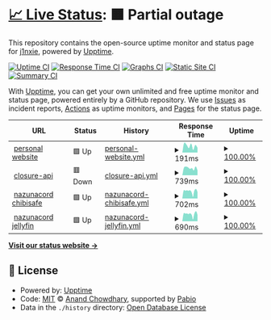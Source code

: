 # [📈 Live Status](https://j1nxie.github.io/status): <!--live status--> **🟧 Partial outage**

This repository contains the open-source uptime monitor and status page for [j1nxie](https://rylie.moe), powered by [Upptime](https://github.com/upptime/upptime).

[![Uptime CI](https://github.com/j1nxie/status/workflows/Uptime%20CI/badge.svg)](https://github.com/j1nxie/status/actions?query=workflow%3A%22Uptime+CI%22)
[![Response Time CI](https://github.com/j1nxie/status/workflows/Response%20Time%20CI/badge.svg)](https://github.com/j1nxie/status/actions?query=workflow%3A%22Response+Time+CI%22)
[![Graphs CI](https://github.com/j1nxie/status/workflows/Graphs%20CI/badge.svg)](https://github.com/j1nxie/status/actions?query=workflow%3A%22Graphs+CI%22)
[![Static Site CI](https://github.com/j1nxie/status/workflows/Static%20Site%20CI/badge.svg)](https://github.com/j1nxie/status/actions?query=workflow%3A%22Static+Site+CI%22)
[![Summary CI](https://github.com/j1nxie/status/workflows/Summary%20CI/badge.svg)](https://github.com/j1nxie/status/actions?query=workflow%3A%22Summary+CI%22)

With [Upptime](https://upptime.js.org), you can get your own unlimited and free uptime monitor and status page, powered entirely by a GitHub repository. We use [Issues](https://github.com/j1nxie/status/issues) as incident reports, [Actions](https://github.com/j1nxie/status/actions) as uptime monitors, and [Pages](https://j1nxie.github.io/status) for the status page.

<!--start: status pages-->
<!-- This summary is generated by Upptime (https://github.com/upptime/upptime) -->
<!-- Do not edit this manually, your changes will be overwritten -->
<!-- prettier-ignore -->
| URL | Status | History | Response Time | Uptime |
| --- | ------ | ------- | ------------- | ------ |
| <img alt="" src="https://icons.duckduckgo.com/ip3/rylie.moe.ico" height="13"> [personal website](https://rylie.moe) | 🟩 Up | [personal-website.yml](https://github.com/j1nxie/status/commits/HEAD/history/personal-website.yml) | <details><summary><img alt="Response time graph" src="./graphs/personal-website/response-time-week.png" height="20"> 191ms</summary><br><a href="https://j1nxie.github.io/status/history/personal-website"><img alt="Response time 279" src="https://img.shields.io/endpoint?url=https%3A%2F%2Fraw.githubusercontent.com%2Fj1nxie%2Fstatus%2FHEAD%2Fapi%2Fpersonal-website%2Fresponse-time.json"></a><br><a href="https://j1nxie.github.io/status/history/personal-website"><img alt="24-hour response time 139" src="https://img.shields.io/endpoint?url=https%3A%2F%2Fraw.githubusercontent.com%2Fj1nxie%2Fstatus%2FHEAD%2Fapi%2Fpersonal-website%2Fresponse-time-day.json"></a><br><a href="https://j1nxie.github.io/status/history/personal-website"><img alt="7-day response time 191" src="https://img.shields.io/endpoint?url=https%3A%2F%2Fraw.githubusercontent.com%2Fj1nxie%2Fstatus%2FHEAD%2Fapi%2Fpersonal-website%2Fresponse-time-week.json"></a><br><a href="https://j1nxie.github.io/status/history/personal-website"><img alt="30-day response time 270" src="https://img.shields.io/endpoint?url=https%3A%2F%2Fraw.githubusercontent.com%2Fj1nxie%2Fstatus%2FHEAD%2Fapi%2Fpersonal-website%2Fresponse-time-month.json"></a><br><a href="https://j1nxie.github.io/status/history/personal-website"><img alt="1-year response time 279" src="https://img.shields.io/endpoint?url=https%3A%2F%2Fraw.githubusercontent.com%2Fj1nxie%2Fstatus%2FHEAD%2Fapi%2Fpersonal-website%2Fresponse-time-year.json"></a></details> | <details><summary><a href="https://j1nxie.github.io/status/history/personal-website">100.00%</a></summary><a href="https://j1nxie.github.io/status/history/personal-website"><img alt="All-time uptime 100.00%" src="https://img.shields.io/endpoint?url=https%3A%2F%2Fraw.githubusercontent.com%2Fj1nxie%2Fstatus%2FHEAD%2Fapi%2Fpersonal-website%2Fuptime.json"></a><br><a href="https://j1nxie.github.io/status/history/personal-website"><img alt="24-hour uptime 100.00%" src="https://img.shields.io/endpoint?url=https%3A%2F%2Fraw.githubusercontent.com%2Fj1nxie%2Fstatus%2FHEAD%2Fapi%2Fpersonal-website%2Fuptime-day.json"></a><br><a href="https://j1nxie.github.io/status/history/personal-website"><img alt="7-day uptime 100.00%" src="https://img.shields.io/endpoint?url=https%3A%2F%2Fraw.githubusercontent.com%2Fj1nxie%2Fstatus%2FHEAD%2Fapi%2Fpersonal-website%2Fuptime-week.json"></a><br><a href="https://j1nxie.github.io/status/history/personal-website"><img alt="30-day uptime 100.00%" src="https://img.shields.io/endpoint?url=https%3A%2F%2Fraw.githubusercontent.com%2Fj1nxie%2Fstatus%2FHEAD%2Fapi%2Fpersonal-website%2Fuptime-month.json"></a><br><a href="https://j1nxie.github.io/status/history/personal-website"><img alt="1-year uptime 100.00%" src="https://img.shields.io/endpoint?url=https%3A%2F%2Fraw.githubusercontent.com%2Fj1nxie%2Fstatus%2FHEAD%2Fapi%2Fpersonal-website%2Fuptime-year.json"></a></details>
| <img alt="" src="https://icons.duckduckgo.com/ip3/closure.rylie.moe.ico" height="13"> [closure-api](https://closure.rylie.moe/api/status) | 🟥 Down | [closure-api.yml](https://github.com/j1nxie/status/commits/HEAD/history/closure-api.yml) | <details><summary><img alt="Response time graph" src="./graphs/closure-api/response-time-week.png" height="20"> 739ms</summary><br><a href="https://j1nxie.github.io/status/history/closure-api"><img alt="Response time 888" src="https://img.shields.io/endpoint?url=https%3A%2F%2Fraw.githubusercontent.com%2Fj1nxie%2Fstatus%2FHEAD%2Fapi%2Fclosure-api%2Fresponse-time.json"></a><br><a href="https://j1nxie.github.io/status/history/closure-api"><img alt="24-hour response time 549" src="https://img.shields.io/endpoint?url=https%3A%2F%2Fraw.githubusercontent.com%2Fj1nxie%2Fstatus%2FHEAD%2Fapi%2Fclosure-api%2Fresponse-time-day.json"></a><br><a href="https://j1nxie.github.io/status/history/closure-api"><img alt="7-day response time 739" src="https://img.shields.io/endpoint?url=https%3A%2F%2Fraw.githubusercontent.com%2Fj1nxie%2Fstatus%2FHEAD%2Fapi%2Fclosure-api%2Fresponse-time-week.json"></a><br><a href="https://j1nxie.github.io/status/history/closure-api"><img alt="30-day response time 749" src="https://img.shields.io/endpoint?url=https%3A%2F%2Fraw.githubusercontent.com%2Fj1nxie%2Fstatus%2FHEAD%2Fapi%2Fclosure-api%2Fresponse-time-month.json"></a><br><a href="https://j1nxie.github.io/status/history/closure-api"><img alt="1-year response time 888" src="https://img.shields.io/endpoint?url=https%3A%2F%2Fraw.githubusercontent.com%2Fj1nxie%2Fstatus%2FHEAD%2Fapi%2Fclosure-api%2Fresponse-time-year.json"></a></details> | <details><summary><a href="https://j1nxie.github.io/status/history/closure-api">100.00%</a></summary><a href="https://j1nxie.github.io/status/history/closure-api"><img alt="All-time uptime 99.50%" src="https://img.shields.io/endpoint?url=https%3A%2F%2Fraw.githubusercontent.com%2Fj1nxie%2Fstatus%2FHEAD%2Fapi%2Fclosure-api%2Fuptime.json"></a><br><a href="https://j1nxie.github.io/status/history/closure-api"><img alt="24-hour uptime 99.99%" src="https://img.shields.io/endpoint?url=https%3A%2F%2Fraw.githubusercontent.com%2Fj1nxie%2Fstatus%2FHEAD%2Fapi%2Fclosure-api%2Fuptime-day.json"></a><br><a href="https://j1nxie.github.io/status/history/closure-api"><img alt="7-day uptime 100.00%" src="https://img.shields.io/endpoint?url=https%3A%2F%2Fraw.githubusercontent.com%2Fj1nxie%2Fstatus%2FHEAD%2Fapi%2Fclosure-api%2Fuptime-week.json"></a><br><a href="https://j1nxie.github.io/status/history/closure-api"><img alt="30-day uptime 98.91%" src="https://img.shields.io/endpoint?url=https%3A%2F%2Fraw.githubusercontent.com%2Fj1nxie%2Fstatus%2FHEAD%2Fapi%2Fclosure-api%2Fuptime-month.json"></a><br><a href="https://j1nxie.github.io/status/history/closure-api"><img alt="1-year uptime 99.50%" src="https://img.shields.io/endpoint?url=https%3A%2F%2Fraw.githubusercontent.com%2Fj1nxie%2Fstatus%2FHEAD%2Fapi%2Fclosure-api%2Fuptime-year.json"></a></details>
| <img alt="" src="https://icons.duckduckgo.com/ip3/nazunacord.net.ico" height="13"> [nazunacord chibisafe](https://nazunacord.net/api/health) | 🟩 Up | [nazunacord-chibisafe.yml](https://github.com/j1nxie/status/commits/HEAD/history/nazunacord-chibisafe.yml) | <details><summary><img alt="Response time graph" src="./graphs/nazunacord-chibisafe/response-time-week.png" height="20"> 702ms</summary><br><a href="https://j1nxie.github.io/status/history/nazunacord-chibisafe"><img alt="Response time 698" src="https://img.shields.io/endpoint?url=https%3A%2F%2Fraw.githubusercontent.com%2Fj1nxie%2Fstatus%2FHEAD%2Fapi%2Fnazunacord-chibisafe%2Fresponse-time.json"></a><br><a href="https://j1nxie.github.io/status/history/nazunacord-chibisafe"><img alt="24-hour response time 616" src="https://img.shields.io/endpoint?url=https%3A%2F%2Fraw.githubusercontent.com%2Fj1nxie%2Fstatus%2FHEAD%2Fapi%2Fnazunacord-chibisafe%2Fresponse-time-day.json"></a><br><a href="https://j1nxie.github.io/status/history/nazunacord-chibisafe"><img alt="7-day response time 702" src="https://img.shields.io/endpoint?url=https%3A%2F%2Fraw.githubusercontent.com%2Fj1nxie%2Fstatus%2FHEAD%2Fapi%2Fnazunacord-chibisafe%2Fresponse-time-week.json"></a><br><a href="https://j1nxie.github.io/status/history/nazunacord-chibisafe"><img alt="30-day response time 676" src="https://img.shields.io/endpoint?url=https%3A%2F%2Fraw.githubusercontent.com%2Fj1nxie%2Fstatus%2FHEAD%2Fapi%2Fnazunacord-chibisafe%2Fresponse-time-month.json"></a><br><a href="https://j1nxie.github.io/status/history/nazunacord-chibisafe"><img alt="1-year response time 698" src="https://img.shields.io/endpoint?url=https%3A%2F%2Fraw.githubusercontent.com%2Fj1nxie%2Fstatus%2FHEAD%2Fapi%2Fnazunacord-chibisafe%2Fresponse-time-year.json"></a></details> | <details><summary><a href="https://j1nxie.github.io/status/history/nazunacord-chibisafe">100.00%</a></summary><a href="https://j1nxie.github.io/status/history/nazunacord-chibisafe"><img alt="All-time uptime 99.46%" src="https://img.shields.io/endpoint?url=https%3A%2F%2Fraw.githubusercontent.com%2Fj1nxie%2Fstatus%2FHEAD%2Fapi%2Fnazunacord-chibisafe%2Fuptime.json"></a><br><a href="https://j1nxie.github.io/status/history/nazunacord-chibisafe"><img alt="24-hour uptime 100.00%" src="https://img.shields.io/endpoint?url=https%3A%2F%2Fraw.githubusercontent.com%2Fj1nxie%2Fstatus%2FHEAD%2Fapi%2Fnazunacord-chibisafe%2Fuptime-day.json"></a><br><a href="https://j1nxie.github.io/status/history/nazunacord-chibisafe"><img alt="7-day uptime 100.00%" src="https://img.shields.io/endpoint?url=https%3A%2F%2Fraw.githubusercontent.com%2Fj1nxie%2Fstatus%2FHEAD%2Fapi%2Fnazunacord-chibisafe%2Fuptime-week.json"></a><br><a href="https://j1nxie.github.io/status/history/nazunacord-chibisafe"><img alt="30-day uptime 98.85%" src="https://img.shields.io/endpoint?url=https%3A%2F%2Fraw.githubusercontent.com%2Fj1nxie%2Fstatus%2FHEAD%2Fapi%2Fnazunacord-chibisafe%2Fuptime-month.json"></a><br><a href="https://j1nxie.github.io/status/history/nazunacord-chibisafe"><img alt="1-year uptime 99.46%" src="https://img.shields.io/endpoint?url=https%3A%2F%2Fraw.githubusercontent.com%2Fj1nxie%2Fstatus%2FHEAD%2Fapi%2Fnazunacord-chibisafe%2Fuptime-year.json"></a></details>
| <img alt="" src="https://icons.duckduckgo.com/ip3/jellyfin.nazunacord.net.ico" height="13"> [nazunacord jellyfin](https://jellyfin.nazunacord.net/health) | 🟩 Up | [nazunacord-jellyfin.yml](https://github.com/j1nxie/status/commits/HEAD/history/nazunacord-jellyfin.yml) | <details><summary><img alt="Response time graph" src="./graphs/nazunacord-jellyfin/response-time-week.png" height="20"> 690ms</summary><br><a href="https://j1nxie.github.io/status/history/nazunacord-jellyfin"><img alt="Response time 740" src="https://img.shields.io/endpoint?url=https%3A%2F%2Fraw.githubusercontent.com%2Fj1nxie%2Fstatus%2FHEAD%2Fapi%2Fnazunacord-jellyfin%2Fresponse-time.json"></a><br><a href="https://j1nxie.github.io/status/history/nazunacord-jellyfin"><img alt="24-hour response time 621" src="https://img.shields.io/endpoint?url=https%3A%2F%2Fraw.githubusercontent.com%2Fj1nxie%2Fstatus%2FHEAD%2Fapi%2Fnazunacord-jellyfin%2Fresponse-time-day.json"></a><br><a href="https://j1nxie.github.io/status/history/nazunacord-jellyfin"><img alt="7-day response time 690" src="https://img.shields.io/endpoint?url=https%3A%2F%2Fraw.githubusercontent.com%2Fj1nxie%2Fstatus%2FHEAD%2Fapi%2Fnazunacord-jellyfin%2Fresponse-time-week.json"></a><br><a href="https://j1nxie.github.io/status/history/nazunacord-jellyfin"><img alt="30-day response time 663" src="https://img.shields.io/endpoint?url=https%3A%2F%2Fraw.githubusercontent.com%2Fj1nxie%2Fstatus%2FHEAD%2Fapi%2Fnazunacord-jellyfin%2Fresponse-time-month.json"></a><br><a href="https://j1nxie.github.io/status/history/nazunacord-jellyfin"><img alt="1-year response time 740" src="https://img.shields.io/endpoint?url=https%3A%2F%2Fraw.githubusercontent.com%2Fj1nxie%2Fstatus%2FHEAD%2Fapi%2Fnazunacord-jellyfin%2Fresponse-time-year.json"></a></details> | <details><summary><a href="https://j1nxie.github.io/status/history/nazunacord-jellyfin">100.00%</a></summary><a href="https://j1nxie.github.io/status/history/nazunacord-jellyfin"><img alt="All-time uptime 99.43%" src="https://img.shields.io/endpoint?url=https%3A%2F%2Fraw.githubusercontent.com%2Fj1nxie%2Fstatus%2FHEAD%2Fapi%2Fnazunacord-jellyfin%2Fuptime.json"></a><br><a href="https://j1nxie.github.io/status/history/nazunacord-jellyfin"><img alt="24-hour uptime 100.00%" src="https://img.shields.io/endpoint?url=https%3A%2F%2Fraw.githubusercontent.com%2Fj1nxie%2Fstatus%2FHEAD%2Fapi%2Fnazunacord-jellyfin%2Fuptime-day.json"></a><br><a href="https://j1nxie.github.io/status/history/nazunacord-jellyfin"><img alt="7-day uptime 100.00%" src="https://img.shields.io/endpoint?url=https%3A%2F%2Fraw.githubusercontent.com%2Fj1nxie%2Fstatus%2FHEAD%2Fapi%2Fnazunacord-jellyfin%2Fuptime-week.json"></a><br><a href="https://j1nxie.github.io/status/history/nazunacord-jellyfin"><img alt="30-day uptime 98.85%" src="https://img.shields.io/endpoint?url=https%3A%2F%2Fraw.githubusercontent.com%2Fj1nxie%2Fstatus%2FHEAD%2Fapi%2Fnazunacord-jellyfin%2Fuptime-month.json"></a><br><a href="https://j1nxie.github.io/status/history/nazunacord-jellyfin"><img alt="1-year uptime 99.43%" src="https://img.shields.io/endpoint?url=https%3A%2F%2Fraw.githubusercontent.com%2Fj1nxie%2Fstatus%2FHEAD%2Fapi%2Fnazunacord-jellyfin%2Fuptime-year.json"></a></details>

<!--end: status pages-->

[**Visit our status website →**](https://j1nxie.github.io/status)

## 📄 License

- Powered by: [Upptime](https://github.com/upptime/upptime)
- Code: [MIT](./LICENSE) © [Anand Chowdhary](https://anandchowdhary.com), supported by [Pabio](https://pabio.com)
- Data in the `./history` directory: [Open Database License](https://opendatacommons.org/licenses/odbl/1-0/)
